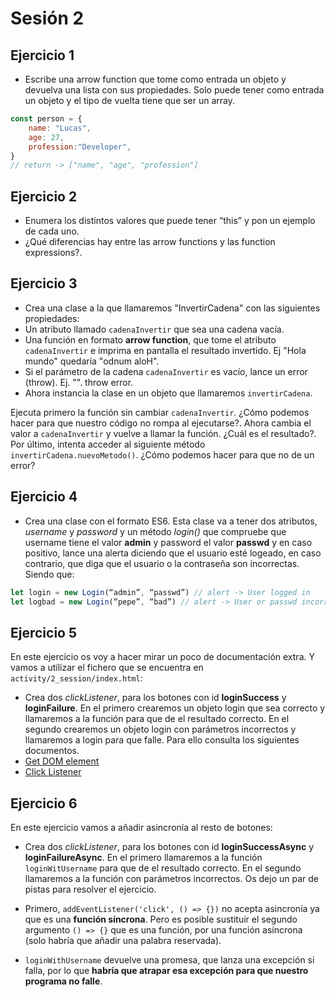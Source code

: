 # Sesión 2

## Ejercicio 1

* Escribe una arrow function que tome como entrada un objeto y devuelva una lista con sus propiedades. Solo puede tener como entrada un objeto y el tipo de vuelta tiene que ser un array.

```javascript
const person = {
    name: "Lucas",
    age: 27,
    profession:"Developer",
}
// return -> ["name", "age", "profession"] 
```

## Ejercicio 2

* Enumera los distintos valores que puede tener “this” y pon un ejemplo de cada uno.
* ¿Qué diferencias hay entre las arrow functions y las function expressions?.

## Ejercicio 3

* Crea una clase a la que llamaremos "InvertirCadena" con las siguientes propiedades:
* Un atributo llamado `cadenaInvertir` que sea una cadena vacía.
* Una función en formato **arrow function**, que tome el atributo `cadenaInvertir` e imprima en pantalla el resultado invertido. Ej "Hola mundo" quedaría "odnum aloH".
* Si el parámetro de la cadena `cadenaInvertir` es vacío, lance un error (throw). Ej. "". throw error.
* Ahora instancia la clase en un objeto que llamaremos `invertirCadena`.

Ejecuta primero la función sin cambiar `cadenaInvertir`. ¿Cómo podemos hacer para que nuestro código no rompa al ejecutarse?. Ahora cambia el valor a `cadenaInvertir` y vuelve a llamar la función. ¿Cuál es el resultado?. Por último, intenta acceder al siguiente método `invertirCadena.nuevoMetodo()`. ¿Cómo podemos hacer para que no de un error?

## Ejercicio 4

* Crea una clase con el formato ES6. Esta clase va a tener dos atributos, *username* y *password* y un método *login()* que compruebe que username tiene el valor **admin** y password el valor **passwd** y en caso positivo, lance una alerta diciendo que el usuario esté logeado, en caso contrario, que diga que el usuario o la contraseña son incorrectas. Siendo que:

```javascript
let login = new Login(“admin”, “passwd”) // alert -> User logged in
let logbad = new Login(“pepe”, “bad”) // alert -> User or passwd incorrect
```

## Ejercicio 5

En este ejercicio os voy a hacer mirar un poco de documentación extra. Y vamos a utilizar el fichero que se encuentra en `activity/2_session/index.html`:

* Crea dos *clickListener*, para los botones con id **loginSuccess** y **loginFailure**. En el primero crearemos un objeto login que sea correcto y llamaremos a la función para que de el resultado correcto. En el segundo crearemos un objeto login con parámetros incorrectos y llamaremos a login para que falle. Para ello consulta los siguientes documentos.
* [Get DOM element](https://developer.mozilla.org/en-US/docs/Web/API/Document/getElementById)
* [Click Listener](https://developer.mozilla.org/en-US/docs/Web/API/Element/click_event)

## Ejercicio 6

En este ejercicio vamos a añadir asincronía al resto de botones:

* Crea dos *clickListener*, para los botones con id **loginSuccessAsync** y **loginFailureAsync**. En el primero llamaremos a la función `loginWitUsername` para que de el resultado correcto. En el segundo llamaremos a la función con parámetros incorrectos. Os dejo un par de pistas para resolver el ejercicio.

* Primero, `addEventListener('click', () => {})` no acepta asincronía ya que es una **función síncrona**. Pero es posible sustituir el segundo argumento `() => {}` que es una función, por una función asíncrona (solo habría que añadir una palabra reservada).

* `loginWithUsername` devuelve una promesa, que lanza una excepción si falla, por lo que **habría que atrapar esa excepción para que nuestro programa no falle**.
